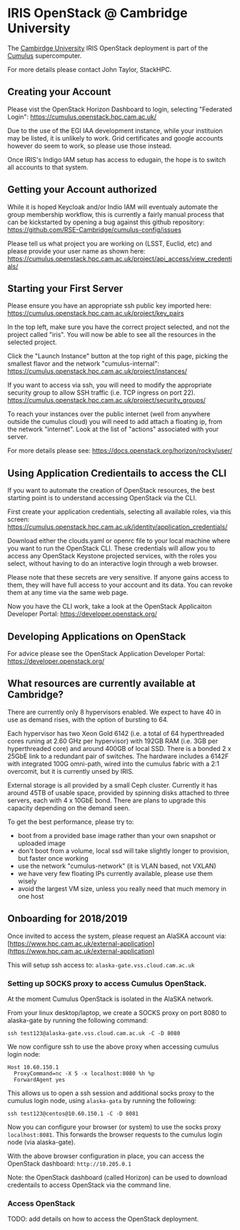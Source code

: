 # IRIS OpenStack @ Cambridge University

The [Cambirdge University](https://www.hpc.cam.ac.uk/) IRIS OpenStack deployment is part of the [Cumulus](https://www.top500.org/system/179577) supercomputer.

For more details please contact John Taylor, StackHPC.

## Creating your Account

Please vist the OpenStack Horizon Dashboard to login, selecting "Federated Login":
https://cumulus.openstack.hpc.cam.ac.uk/

Due to the use of the EGI IAA development instance, while your instituion may be listed,
it is unlikely to work. Grid certificates and google accounts however do seem to work,
so please use those instead.

Once IRIS's Indigo IAM setup has access to edugain, the hope is to switch all accounts
to that system.

## Getting your Account authorized

While it is hoped Keycloak and/or Indio IAM will eventualy automate the group membership
workflow, this is currently a fairly manual process that can be kickstarted by opening a
bug against this github repository:
https://github.com/RSE-Cambridge/cumulus-config/issues

Please tell us what project you are working on (LSST, Euclid, etc)
and please provide your user name as shown here:
https://cumulus.openstack.hpc.cam.ac.uk/project/api_access/view_credentials/

## Starting your First Server

Please ensure you have an appropriate ssh public key imported here:
https://cumulus.openstack.hpc.cam.ac.uk/project/key_pairs

In the top left, make sure you have the correct project selected,
and not the project called "iris". You will now be able to see all
the resources in the selected project.

Click the "Launch Instance" button at the top right of this page,
picking the smallest flavor and the network "cumulus-internal":
https://cumulus.openstack.hpc.cam.ac.uk/project/instances/

If you want to access via ssh, you will need to modify the appropriate security group
to allow SSH traffic (i.e. TCP ingress on port 22).
https://cumulus.openstack.hpc.cam.ac.uk/project/security_groups/

To reach your instances over the public internet
(well from anywhere outside the cumulus cloud)
you will need to add attach a floating ip, from the network "internet".
Look at the list of "actions" associated with your server.

For more details please see:
https://docs.openstack.org/horizon/rocky/user/

## Using Application Credientails to access the CLI

If you want to automate the creation of OpenStack resources, the best starting
point is to understand accessing OpenStack via the CLI.

First create your application credentials, selecting all available roles,
via this screen:
https://cumulus.openstack.hpc.cam.ac.uk/identity/application_credentials/

Download either the clouds.yaml or openrc file to your local machine where
you want to run the OpenStack CLI. These credentials will allow you to access
any OpenStack Keystone projected services, with the roles you select, without
having to do an interactive login through a web browser.

Please note that these secrets are very sensitive. If anyone gains access to them,
they will have full access to your account and its data. You can revoke them at
any time via the same web page. 

Now you have the CLI work, take a look at the OpenStack Applicaiton Developer Portal:
https://developer.openstack.org/

## Developing Applications on OpenStack

For advice please see the OpenStack Application Developer Portal:
https://developer.openstack.org/

## What resources are currently available at Cambridge?

There are currently only 8 hypervisors enabled.
We expect to have 40 in use as demand rises, with the option of bursting to 64.

Each hypervisor has two Xeon Gold 6142
(i.e. a total of 64 hyperthreaded cores runing at 2.60 GHz per hypervisor)
with 192GB RAM (i.e. 3GB per hyperthreaded core) and around 400GB of local SSD.
There is a bonded 2 x 25GbE link to a redundant pair of switches.
The hardware includes a 6142F with integrated 100G omni-path, wired into the
cumulus fabric with a 2:1 overcomit, but it is currently unsed by IRIS.

External storage is all provided by a small Ceph cluster. Currently it has
around 45TB of usable space, provided by spinning disks attached to three
servers, each with 4 x 10GbE bond. There are plans to upgrade this capacity
depending on the demand seen.

To get the best performance, please try to:

* boot from a provided base image rather than your own snapshot or uploaded image
* don't boot from a volume, local ssd will take slightly longer to provision, but faster once working
* use the network "cumulus-network" (it is VLAN based, not VXLAN)
* we have very few floating IPs currently available, please use them wisely
* avoid the largest VM size, unless you really need that much memory in one host

## Onboarding for 2018/2019

Once invited to access the system, please request an AlaSKA account via:
[https://www.hpc.cam.ac.uk/external-application](https://www.hpc.cam.ac.uk/external-application)

This will setup ssh access to: `alaska-gate.vss.cloud.cam.ac.uk`

### Setting up SOCKS proxy to access Cumulus OpenStack.

At the moment Cumulus OpenStack is isolated in the AlaSKA network.

From your linux desktop/laptop, we create a SOCKS proxy on port 8080 to alaska-gate by running the following command:

```
ssh test123@alaska-gate.vss.cloud.cam.ac.uk -C -D 8080
```

We now configure ssh to use the above proxy when accessing cumulus login node:

```
Host 10.60.150.1
  ProxyCommand=nc -X 5 -x localhost:8080 %h %p
  ForwardAgent yes
```

This allows us to open a ssh session and additional socks proxy to the cumulus login node, using `alaska-gata` by running the following:

```
ssh test123@centos@10.60.150.1 -C -D 8081
```

Now you can configure your browser (or system) to use the socks proxy `localhost:8081`. This forwards the browser requests to the cumulus login node (via alaska-gate).

With the above browser configuration in place, you can access the OpenStack dashboard: `http://10.205.0.1`

Note: the OpenStack dashboard (called Horizon) can be used to download credentails to access OpenStack via the command line.

### Access OpenStack

TODO: add details on how to access the OpenStack deployment.
